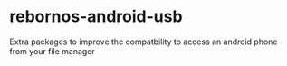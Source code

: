 # rebornos-android-usb
Extra packages to improve the compatbility to access an android phone from your file manager
